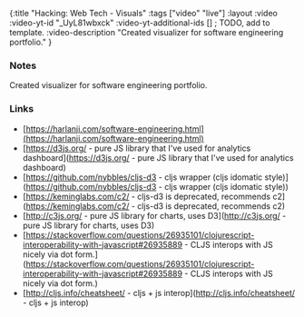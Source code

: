 {:title "Hacking: Web Tech - Visuals" 
 :tags ["video" "live"]
 :layout :video
 :video-yt-id "_UyL81wbxck"
 :video-yt-additional-ids [] ; TODO, add to template.
 :video-description "Created visualizer for software engineering portfolio."
}



### Notes

Created visualizer for software engineering portfolio.

### Links

* [https://harlanji.com/software-engineering.html](https://harlanji.com/software-engineering.html)
* [https://d3js.org/ - pure JS library that I've used for analytics dashboard](https://d3js.org/ - pure JS library that I've used for analytics dashboard)
* [https://github.com/nybbles/cljs-d3 - cljs wrapper (cljs idomatic style)](https://github.com/nybbles/cljs-d3 - cljs wrapper (cljs idomatic style))
* [https://keminglabs.com/c2/ - cljs-d3 is deprecated, recommends c2](https://keminglabs.com/c2/ - cljs-d3 is deprecated, recommends c2)
* [http://c3js.org/ - pure JS library for charts, uses D3](http://c3js.org/ - pure JS library for charts, uses D3)
* [https://stackoverflow.com/questions/26935101/clojurescript-interoperability-with-javascript#26935889 - CLJS interops with JS nicely via dot form.](https://stackoverflow.com/questions/26935101/clojurescript-interoperability-with-javascript#26935889 - CLJS interops with JS nicely via dot form.)
* [http://cljs.info/cheatsheet/ - cljs + js interop](http://cljs.info/cheatsheet/ - cljs + js interop)

